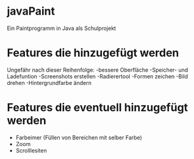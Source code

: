# javaPaint
Ein Paintprogramm in Java als Schulprojekt

# Features die hinzugefügt werden
Ungefähr nach dieser Reihenfolge:
-bessere Oberfläche
-Speicher- und Ladefuntion
-Screenshots erstellen
-Radierertool
-Formen zeichen
-Bild drehen
-Hintergrundfarbe ändern

# Features die eventuell hinzugefügt werden
- Farbeimer (Füllen von Bereichen mit selber Farbe)
- Zoom
- Scrolllesiten
